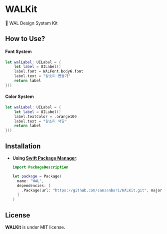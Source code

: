 # WALKit

🐶 WAL Design System Kit  



## How to Use?

#### Font System

```swift
let walLabel: UILabel = {
    let label = UILabel()
    label.font = WALFont.body6.font
    label.text = "왈소리 만들기"
    return label
}()
```

#### Color System

```swift
let walLabel: UILabel = {
    let label = UILabel()
    label.textColor = .orange100
    label.text = "왈소리 색깔"
    return label
}()
```


## Installation


- **Using [Swift Package Manager](https://swift.org/package-manager)**:

    ```swift
    import PackageDescription

    let package = Package(
      name: "WAL",
      dependencies: [
        .Package(url: "https://github.com/zanzanbari/WALKit.git", majorVersion: 1.0.0),
      ]
    )
    ```

## License

**WALKit** is under MIT license. 
